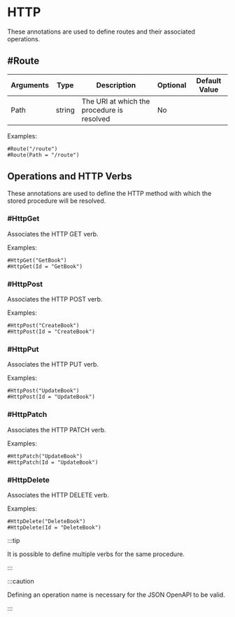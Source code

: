 
# HTTP

These annotations are used to define routes and their associated operations.

## #Route

| Arguments    | Type    | Description                           | Optional | Default Value |
|--------------|---------|---------------------------------------|----------|---------------|
| Path         | string  | The URI at which the procedure is resolved | No       |               |

Examples:
```
#Route("/route")
#Route(Path = "/route")
```


## Operations and HTTP Verbs

These annotations are used to define the HTTP method with which the stored procedure will be resolved.

### #HttpGet

Associates the HTTP GET verb.

Examples:
```
#HttpGet("GetBook")
#HttpGet(Id = "GetBook")
```

### #HttpPost

Associates the HTTP POST verb.

Examples:
```
#HttpPost("CreateBook")
#HttpPost(Id = "CreateBook")
```

### #HttpPut

Associates the HTTP PUT verb.

Examples:
```
#HttpPost("UpdateBook")
#HttpPost(Id = "UpdateBook")
```

### #HttpPatch

Associates the HTTP PATCH verb.

Examples:
```
#HttpPatch("UpdateBook")
#HttpPatch(Id = "UpdateBook")
```

### #HttpDelete

Associates the HTTP DELETE verb.

Examples:
```
#HttpDelete("DeleteBook")
#HttpDelete(Id = "DeleteBook")
```

:::tip

It is possible to define multiple verbs for the same procedure.

:::

:::caution

Defining an operation name is necessary for the JSON OpenAPI to be valid.

:::
